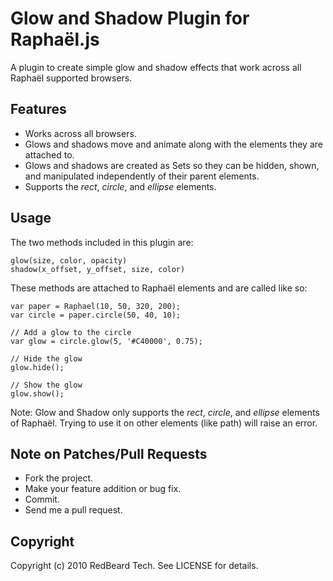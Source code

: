 # Glow and Shadow Plugin for Raphaël.js

A plugin to create simple glow and shadow effects that work across all Raphaël supported browsers.

## Features

  * Works across all browsers.
  * Glows and shadows move and animate along with the elements they are attached to.
  * Glows and shadows are created as Sets so they can be hidden, shown, and manipulated independently of their parent elements.
  * Supports the _rect_, _circle_, and _ellipse_ elements.

## Usage

The two methods included in this plugin are:

    glow(size, color, opacity)
    shadow(x_offset, y_offset, size, color)
  
These methods are attached to Raphaël elements and are called like so:

    var paper = Raphael(10, 50, 320, 200);
    var circle = paper.circle(50, 40, 10);
    
    // Add a glow to the circle
    var glow = circle.glow(5, '#C40000', 0.75);
    
    // Hide the glow
    glow.hide();
    
    // Show the glow
    glow.show();

Note: Glow and Shadow only supports the _rect_, _circle_, and _ellipse_ elements of Raphaël. Trying to use it on other elements (like path) will raise an error.

## Note on Patches/Pull Requests
 
  * Fork the project.
  * Make your feature addition or bug fix.
  * Commit.
  * Send me a pull request.
  
## Copyright

Copyright (c) 2010 RedBeard Tech. See LICENSE for details.